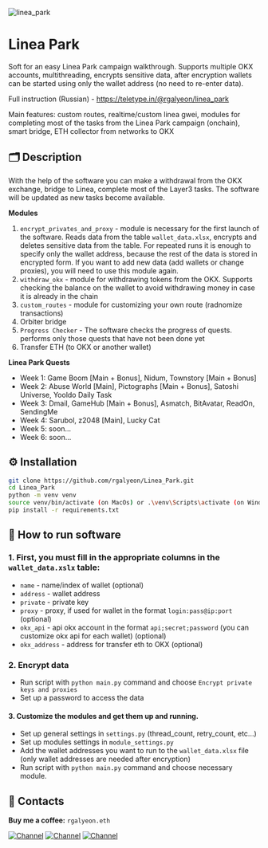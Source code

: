 ![linea_park](https://github.com/rgalyeon/Linea_Park/assets/28117274/55f4e191-2145-4b30-aba4-1ece5374ee1a)
# Linea Park 
Soft for an easy Linea Park campaign walkthrough. Supports multiple OKX accounts, multithreading, encrypts sensitive data, after encryption wallets can be started using only the wallet address (no need to re-enter data).

Full instruction (Russian) - https://teletype.in/@rgalyeon/linea_park

Main features: custom routes, realtime/custom linea gwei, modules for completing most of the tasks from the Linea Park campaign (onchain), smart bridge, ETH collector from networks to OKX

## 🗂️ Description
With the help of the software you can make a withdrawal from the OKX exchange, bridge to Linea, complete most of the Layer3 tasks. The software will be updated as new tasks become available.

**Modules**
1. `encrypt_privates_and_proxy` - module is necessary for the first launch of the software. Reads data from the table `wallet_data.xlsx`, encrypts and deletes sensitive data from the table. For repeated runs it is enough to specify only the wallet address, because the rest of the data is stored in encrypted form. If you want to add new data (add wallets or change proxies), you will need to use this module again.
2. `withdraw_okx` - module for withdrawing tokens from the OKX. Supports checking the balance on the wallet to avoid withdrawing money in case it is already in the chain
3. `custom_routes` - module for customizing your own route (radnomize transactions)
4. Orbiter bridge
5. `Progress Checker` - The software checks the progress of quests. performs only those quests that have not been done yet
6. Transfer ETH (to OKX or another wallet)

**Linea Park Quests**
- Week 1: Game Boom [Main + Bonus], Nidum, Townstory [Main + Bonus]
- Week 2: Abuse World [Main], Pictographs [Main + Bonus], Satoshi Universe, Yooldo Daily Task
- Week 3: Dmail, GameHub [Main + Bonus], Asmatch, BitAvatar, ReadOn, SendingMe
- Week 4: Sarubol, z2048 [Main], Lucky Cat
- Week 5: soon...
- Week 6: soon...

## ⚙️ Installation
```bash
git clone https://github.com/rgalyeon/Linea_Park.git
cd Linea_Park
python -m venv venv
source venv/bin/activate (on MacOs) or .\venv\Scripts\activate (on Windows)
pip install -r requirements.txt
```

## 🚀 How to run software
### 1. First, you must fill in the appropriate columns in the `wallet_data.xslx` table:
- `name` - name/index of wallet (optional)
- `address` - wallet address
- `private` - private key 
- `proxy` - proxy, if used for wallet in the format `login:pass@ip:port` (optional)
- `okx_api` - api okx account in the format `api;secret;password` (you can customize okx api for each wallet) (optional)
- `okx_address` - address for transfer eth to OKX (optional)

### 2. Encrypt data
- Run script with `python main.py` command and choose `Encrypt private keys and proxies`
- Set up a password to access the data

#### 3. Customize the modules and get them up and running. 
- Set up general settings in `settings.py` (thread_count, retry_count, etc...)
- Set up modules settings in `module_settings.py`
- Add the wallet addresses you want to run to the `wallet_data.xlsx` file (only wallet addresses are needed after encryption)
- Run script with `python main.py` command and choose necessary module.

## 🔗 Contacts
**Buy me a coffee:** `rgalyeon.eth`

[![Channel](https://img.shields.io/badge/-channel-090909?style=for-the-badge&logo=telegram)](https://t.me/block_nine)
[![Channel](https://img.shields.io/badge/-group-090909?style=for-the-badge&logo=telegram)](https://t.me/block_nine_chat)
[![Channel](https://img.shields.io/badge/-tradium-090909?style=for-the-badge&logo=telegram)](https://t.me/tradium)

